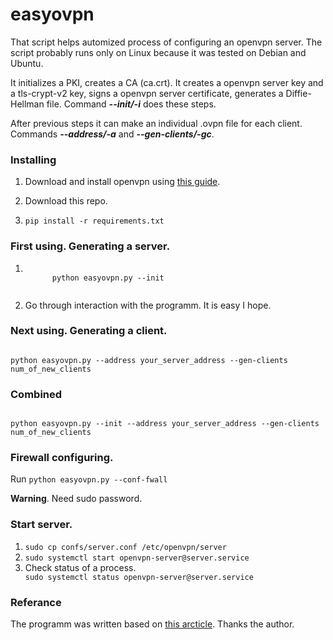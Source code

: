 # easyovpn
<p>That script helps automized process of configuring an openvpn server. The script probably runs only on Linux because it was tested on Debian and Ubuntu.</p>
<p>
It initializes a PKI, creates a CA (ca.crt). 
It creates a openvpn server key and a tls-crypt-v2 key, signs a openvpn server certificate, generates a Diffie-Hellman file.
Command <b><i>--init/-i</i></b> does these steps.
</p>
<p>
After previous steps it can make an individual .ovpn file for each client. Commands <b><i>--address/-a</i></b> and <b><i>--gen-clients/-gc</i></b>.
</p>
<h3>Installing</h3>
<ol>
  <li>
    <p>Download and install openvpn using <a href="https://community.openvpn.net/openvpn/wiki/OpenvpnSoftwareRepos">this guide</a>.</p> 
  </li>
  <li>
    <p>Download this repo.</p>
  </li>
  <li>
    <code>pip install -r requirements.txt</code>
  </li>
</ol>
<h3>First using. Generating a server.</h3>
<ol>
  <li>
    <code>
      python easyovpn.py --init
    </code>
  </li>
  <li>
    <p>Go through interaction with the programm. It is easy I hope.
  </li>
</ol>
<h3>Next using. Generating a client.</h3>
<code>
python easyovpn.py --address your_server_address --gen-clients num_of_new_clients
</code>
<h3>Combined</h3>
<code>
python easyovpn.py --init --address your_server_address --gen-clients num_of_new_clients
</code>
<h3>Firewall configuring.</h3>
<span>Run </span>
<code>python easyovpn.py --conf-fwall</code>
<p><b>Warning</b>. Need sudo password.</p>
<h3>Start server.</h3>
<ol>
  <li>
      <code>sudo cp confs/server.conf /etc/openvpn/server</code>
  </li>
  <li>
    <code>sudo systemctl start openvpn-server@server.service</code>
  </li>
  <li>
    <div>Check status of a process.</div>
    <code>sudo systemctl status openvpn-server@server.service</code>
  </li>
</ol>
<h3>Referance</h3>
<p>The programm was written based on <a href="https://simplificandoredes.com/en/install-open-vpn-on-linux/">this arcticle<a>. Thanks the author.</p>
